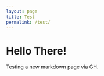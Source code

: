 ```yaml
---
layout: page
title: Test
permalink: /test/
---
```


# Hello There!

Testing a new markdown page via GH.

